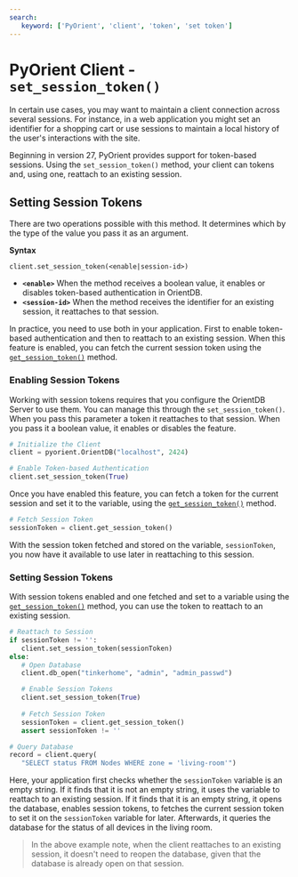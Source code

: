 ```yaml
---
search:
   keyword: ['PyOrient', 'client', 'token', 'set token']
---
```


# PyOrient Client - `set_session_token()`

In certain use cases, you may want to maintain a client connection across several sessions.  For instance, in a web application you might set an identifier for a shopping cart or use sessions to maintain a local history of the user's interactions with the site.

Beginning in version 27, PyOrient provides support for token-based sessions.  Using the `set_session_token()` method, your client can tokens and, using one, reattach to an existing session.

## Setting Session Tokens

There are two operations possible with this method.  It determines which by the type of the value you pass it as an argument.

**Syntax**

```
client.set_session_token(<enable|session-id>)
```

- **`<enable>`** When the method receives a boolean value, it enables or disables token-based authentication in OrientDB.
- **`<session-id>`** When the method receives the identifier for an existing session, it reattaches to that session.

In practice, you need to use both in your application.  First to enable token-based authentication and then to reattach to an existing session.  When this feature is enabled, you can fetch the current session token using the [`get_session_token()`](PyOrient-Client-Get-Session-Token.md) method.



### Enabling Session Tokens

Working with session tokens requires that you configure the OrientDB Server to use them.  You can manage this through the `set_session_token()`.  When you pass this parameter a token it reattaches to that session.  When you pass it a boolean value, it enables or disables the feature.

```py
# Initialize the Client
client = pyorient.OrientDB("localhost", 2424)

# Enable Token-based Authentication
client.set_session_token(True)
```

Once you have enabled this feature, you can fetch a token for the current session and set it to the variable, using the [`get_session_token()`](PyOrient-Client-Get-Session-Token.md) method.

```py
# Fetch Session Token
sessionToken = client.get_session_token()
```

With the session token fetched and stored on the variable, `sessionToken`, you now have it available to use later in reattaching to this session.


### Setting Session Tokens

With session tokens enabled and one fetched and set to a variable using the [`get_session_token()`](PyOrient-Client-Get-Session-Token.md) method, you can use the token to reattach to an existing session.

```py
# Reattach to Session
if sessionToken != '':
   client.set_session_token(sessionToken)
else:
   # Open Database
   client.db_open("tinkerhome", "admin", "admin_passwd")

   # Enable Session Tokens
   client.set_session_token(True)
   
   # Fetch Session Token
   sessionToken = client.get_session_token()
   assert sessionToken != ''

# Query Database
record = client.query(
   "SELECT status FROM Nodes WHERE zone = 'living-room'")
```

Here, your application first checks whether the `sessionToken` variable is an empty string.  If it finds that it is not an empty string, it uses the variable to reattach to an existing session.  If it finds that it is an empty string, it opens the database, enables session tokens, to fetches the current session token to set it on the `sessionToken` variable for later.  Afterwards, it queries the database for the status of all devices in the living room.

>In the above example note, when the client reattaches to an existing session, it doesn't need to reopen the database, given that the database is already open on that session.

